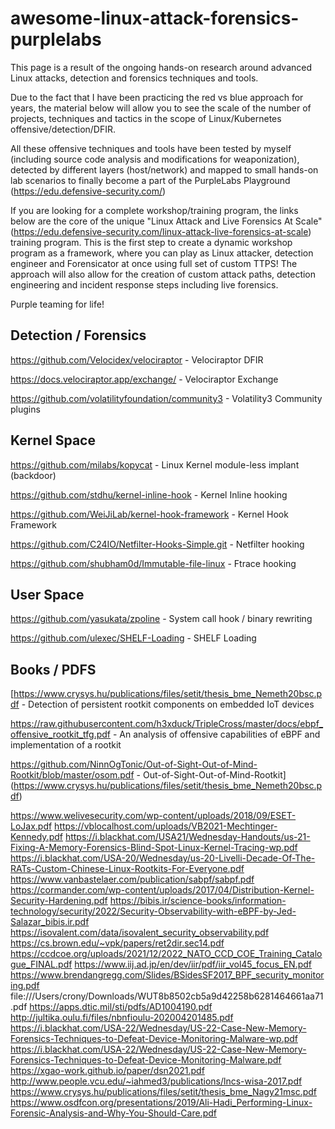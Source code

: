 # awesome-linux-attack-forensics-purplelabs
This page is a result of the ongoing hands-on research around advanced Linux attacks, detection and forensics techniques and tools.

Due to the fact that I have been practicing the red vs blue approach for years, the material below will allow you to see the scale of the number of projects, techniques and tactics in the scope of Linux/Kubernetes offensive/detection/DFIR.

All these offensive techniques and tools have been tested by myself (including source code analysis and modifications for weaponization), detected by different layers (host/network) and mapped to small hands-on lab scenarios to finally become a part of the PurpleLabs Playground (https://edu.defensive-security.com/) 

If you are looking for a complete workshop/training program, the links below are the core of the unique "Linux Attack and Live Forensics At Scale" (https://edu.defensive-security.com/linux-attack-live-forensics-at-scale) training program. This is the first step to create a dynamic workshop program as a framework, where you can play as Linux attacker, detection engineer and Forensicator at once using full set of custom TTPS! The approach will also allow for the creation of custom attack paths, detection engineering and incident response steps including live forensics.

Purple teaming for life! 


## Detection / Forensics
https://github.com/Velocidex/velociraptor - Velociraptor DFIR

https://docs.velociraptor.app/exchange/ - Velociraptor Exchange

https://github.com/volatilityfoundation/community3 - Volatility3 Community plugins


## Kernel Space
https://github.com/milabs/kopycat - Linux Kernel module-less implant (backdoor)

https://github.com/stdhu/kernel-inline-hook - Kernel Inline hooking

https://github.com/WeiJiLab/kernel-hook-framework - Kernel Hook Framework

https://github.com/C24IO/Netfilter-Hooks-Simple.git - Netfilter hooking

https://github.com/shubham0d/Immutable-file-linux - Ftrace hooking

## User Space
https://github.com/yasukata/zpoline - System call hook / binary rewriting

https://github.com/ulexec/SHELF-Loading - SHELF Loading

## Books / PDFS 
[https://www.crysys.hu/publications/files/setit/thesis_bme_Nemeth20bsc.pdf - Detection of persistent rootkit components on embedded IoT devices

https://raw.githubusercontent.com/h3xduck/TripleCross/master/docs/ebpf_offensive_rootkit_tfg.pdf - An analysis of offensive capabilities of eBPF and implementation of a rootkit

https://github.com/NinnOgTonic/Out-of-Sight-Out-of-Mind-Rootkit/blob/master/osom.pdf - Out-of-Sight-Out-of-Mind-Rootkit](https://www.crysys.hu/publications/files/setit/thesis_bme_Nemeth20bsc.pdf)

https://www.welivesecurity.com/wp-content/uploads/2018/09/ESET-LoJax.pdf
https://vblocalhost.com/uploads/VB2021-Mechtinger-Kennedy.pdf
https://i.blackhat.com/USA21/Wednesday-Handouts/us-21-Fixing-A-Memory-Forensics-Blind-Spot-Linux-Kernel-Tracing-wp.pdf
https://i.blackhat.com/USA-20/Wednesday/us-20-Livelli-Decade-Of-The-RATs-Custom-Chinese-Linux-Rootkits-For-Everyone.pdf
https://www.vanbastelaer.com/publication/sabpf/sabpf.pdf
https://cormander.com/wp-content/uploads/2017/04/Distribution-Kernel-Security-Hardening.pdf
https://bibis.ir/science-books/information-technology/security/2022/Security-Observability-with-eBPF-by-Jed-Salazar_bibis.ir.pdf
https://isovalent.com/data/isovalent_security_observability.pdf
https://cs.brown.edu/~vpk/papers/ret2dir.sec14.pdf
https://ccdcoe.org/uploads/2021/12/2022_NATO_CCD_COE_Training_Catalogue_FINAL.pdf
https://www.iij.ad.jp/en/dev/iir/pdf/iir_vol45_focus_EN.pdf
https://www.brendangregg.com/Slides/BSidesSF2017_BPF_security_monitoring.pdf
file:///Users/crony/Downloads/WUT8b8502cb5a9d42258b6281464661aa71.pdf
https://apps.dtic.mil/sti/pdfs/AD1004190.pdf
http://jultika.oulu.fi/files/nbnfioulu-202004201485.pdf
https://i.blackhat.com/USA-22/Wednesday/US-22-Case-New-Memory-Forensics-Techniques-to-Defeat-Device-Monitoring-Malware-wp.pdf
https://i.blackhat.com/USA-22/Wednesday/US-22-Case-New-Memory-Forensics-Techniques-to-Defeat-Device-Monitoring-Malware.pdf
https://xgao-work.github.io/paper/dsn2021.pdf
http://www.people.vcu.edu/~iahmed3/publications/lncs-wisa-2017.pdf
https://www.crysys.hu/publications/files/setit/thesis_bme_Nagy21msc.pdf
https://www.osdfcon.org/presentations/2019/Ali-Hadi_Performing-Linux-Forensic-Analysis-and-Why-You-Should-Care.pdf




